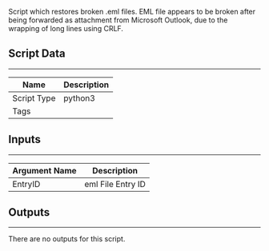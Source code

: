 Script which restores broken .eml files. EML file appears to be broken after being forwarded as attachment from Microsoft Outlook, due to the wrapping of long lines using CRLF.

## Script Data
---

| **Name** | **Description** |
| --- | --- |
| Script Type | python3 |
| Tags |  |

## Inputs
---

| **Argument Name** | **Description** |
| --- | --- |
| EntryID | eml File Entry ID |

## Outputs
---
There are no outputs for this script.
